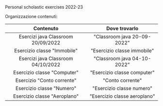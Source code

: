 Personal scholastic exercises 2022-23

Organizzazione contenuti:

|   Contenuto   | Dove trovarlo |
| :-------------: | :-------------: |
|  Esercizi java Classroom 20/09/2022  |  "Classroom java 20-09-2022"  |
|  Esercizio classe "Immobile"  |  "Esercizio classe immobile"  |
|  Esercizi java Classroom 04/10/2022  |  "Classroom java 04-10-2022"  |
|  Esercizio classe "Computer"  |  "Esercizio classe computer"  |
|  Esercizio "Conto corrente"  |  "Conto corrente"  |
|  Esercizio classe "Numero"  |  "Esercizio classe numero"  |
|  Esercizio classe "Aeroplano"  |  "Esercizio classe aeroplano"  |
